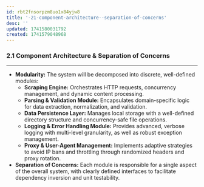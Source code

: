 ```yaml
---
id: rbt2fnsorpzm8uo1x84yjw8
title: '-21-component-architecture--separation-of-concerns'
desc: ''
updated: 1741580031792
created: 1741579048968
---
```

### 2.1 Component Architecture & Separation of Concerns

---


-   **Modularity:** The system will be decomposed into discrete, well-defined modules:
    -   **Scraping Engine:** Orchestrates HTTP requests, concurrency management, and dynamic content processing.
    -   **Parsing & Validation Module:** Encapsulates domain-specific logic for data extraction, normalization, and validation.
    -   **Data Persistence Layer:** Manages local storage with a well-defined directory structure and concurrency-safe file operations.
    -   **Logging & Error Handling Module:** Provides advanced, verbose logging with multi-level granularity, as well as robust exception management.
    -   **Proxy & User-Agent Management:** Implements adaptive strategies to avoid IP bans and throttling through randomized headers and proxy rotation.
-   **Separation of Concerns:** Each module is responsible for a single aspect of the overall system, with clearly defined interfaces to facilitate dependency inversion and unit testability.
